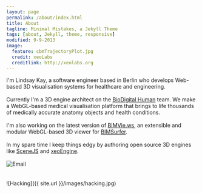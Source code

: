 ```yaml
---
layout: page
permalink: /about/index.html
title: About
tagline: Minimal Mistakes, a Jekyll Theme
tags: [about, Jekyll, theme, responsive]
modified: 9-9-2013
image:
  feature: cbmTrajectoryPlot.jpg
  credit: xeoLabs
  creditlink: http://xeolabs.org
---
```


I'm Lindsay Kay, a software engineer based in Berlin who develops Web-based 3D visualisation systems for healthcare and engineering.
<br><br>
Currently I'm a 3D engine architect on the [BioDigital Human](http://biodigitalhuman.com) team. We make a WebGL-based
medical visualisation platform that brings to life thousands of medically accurate anatomy objects and health conditions.
<br><br>
I'm also working on the latest version of [BIMVie.ws](https://github.com/opensourceBIM/bimvie.ws-viewer), an extensible and
modular WebGL-based 3D viewer for [BIMSurfer](http://bimsurfer.org/).
<br><br>In my spare time I keep things edgy by authoring open source 3D engines like [SceneJS](http://scenejs.org) and [xeoEngine](http://xeoengine.org).
<br>
<br>
![Email](../images/email.png)
<br><br><br>
![Hacking]({{ site.url }}/images/hacking.jpg)